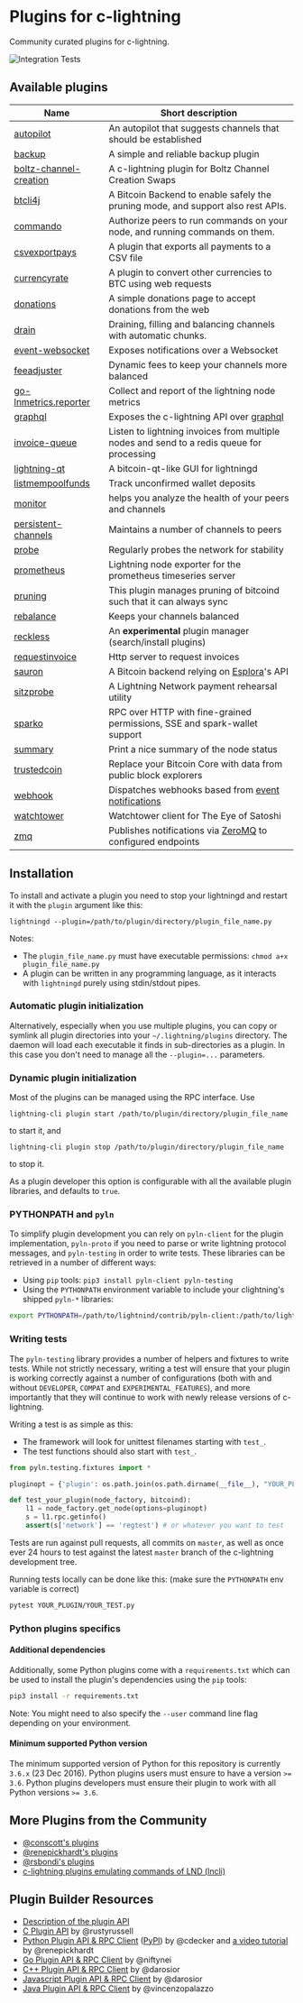 # Plugins for c-lightning

Community curated plugins for c-lightning.

![Integration Tests](https://github.com/lightningd/plugins/workflows/Integration%20Tests/badge.svg)

## Available plugins

| Name                               | Short description                                                                         |
|------------------------------------|-------------------------------------------------------------------------------------------|
| [autopilot][autopilot]             | An autopilot that suggests channels that should be established                            |
| [backup][backup]                   | A simple and reliable backup plugin                                                       |
| [boltz-channel-creation][boltz]    | A c-lightning plugin for Boltz Channel Creation Swaps                                     |
| [btcli4j][btcli4j]                 | A Bitcoin Backend to enable safely the pruning mode, and support also rest APIs.          |
| [commando][commando]               | Authorize peers to run commands on your node, and running commands on them.   |
| [csvexportpays][csvexportpays]     | A plugin that exports all payments to a CSV file                                          |
| [currencyrate][currencyrate]       | A plugin to convert other currencies to BTC using web requests                            |
| [donations][donations]             | A simple donations page to accept donations from the web                                  |
| [drain][drain]                     | Draining, filling and balancing channels with automatic chunks.                           |
| [event-websocket][event-websocket] | Exposes notifications over a Websocket                                                    |
| [feeadjuster][feeadjuster]         | Dynamic fees to keep your channels more balanced                                          |
| [go-lnmetrics.reporter][reporter]  | Collect and report of the lightning node metrics                                          |
| [graphql][graphql]                 | Exposes the c-lightning API over [graphql][graphql-spec]                                  |
| [invoice-queue][invoice-queue]     | Listen to lightning invoices from multiple nodes and send to a redis queue for processing |
| [lightning-qt][lightning-qt]       | A bitcoin-qt-like GUI for lightningd                                                      |
| [listmempoolfunds][listmempoolfunds] | Track unconfirmed wallet deposits|
| [monitor][monitor]                 | helps you analyze the health of your peers and channels                                   |
| [persistent-channels][pers-chans]  | Maintains a number of channels to peers                                                   |
| [probe][probe]                     | Regularly probes the network for stability                                                |
| [prometheus][prometheus]           | Lightning node exporter for the prometheus timeseries server                              |
| [pruning][pruning]                 | This plugin manages pruning of bitcoind such that it can always sync                      |
| [rebalance][rebalance]             | Keeps your channels balanced                                                              |
| [reckless][reckless]               | An **experimental** plugin manager (search/install plugins)                               |
| [requestinvoice][request-invoice]  | Http server to request invoices                                                           |
| [sauron][sauron]                   | A Bitcoin backend relying on [Esplora][esplora]'s API                                     |
| [sitzprobe][sitzprobe]             | A Lightning Network payment rehearsal utility                                             |
| [sparko][sparko]                   | RPC over HTTP with fine-grained permissions, SSE and spark-wallet support                 |
| [summary][summary]                 | Print a nice summary of the node status                                                   |
| [trustedcoin][trustedcoin]         | Replace your Bitcoin Core with data from public block explorers                           |
| [webhook][webhook]                 | Dispatches webhooks based from [event notifications][event-notifications]                 |
| [watchtower][teos-client]          | Watchtower client for The Eye of Satoshi                                                  |
| [zmq][zmq]                         | Publishes notifications via [ZeroMQ][zmq-home] to configured endpoints                    |

## Installation

To install and activate a plugin you need to stop your lightningd and restart it
with the `plugin` argument like this:

```
lightningd --plugin=/path/to/plugin/directory/plugin_file_name.py
```

Notes:
 - The `plugin_file_name.py` must have executable permissions:
   `chmod a+x plugin_file_name.py`
 - A plugin can be written in any programming language, as it interacts with
   `lightningd` purely using stdin/stdout pipes.

### Automatic plugin initialization

Alternatively, especially when you use multiple plugins, you can copy or symlink
all plugin directories into your `~/.lightning/plugins` directory. The daemon
will load each executable it finds in sub-directories as a plugin. In this case
you don't need to manage all the `--plugin=...` parameters.

### Dynamic plugin initialization

Most of the plugins can be managed using the RPC interface. Use
```
lightning-cli plugin start /path/to/plugin/directory/plugin_file_name
```
to start it, and
```
lightning-cli plugin stop /path/to/plugin/directory/plugin_file_name
```
to stop it.

As a plugin developer this option is configurable with all the available plugin libraries,
and defaults to `true`.


### PYTHONPATH and `pyln`

To simplify plugin development you can rely on `pyln-client` for the plugin
implementation, `pyln-proto` if you need to parse or write lightning protocol
messages, and `pyln-testing` in order to write tests. These libraries can be
retrieved in a number of different ways:

 - Using `pip` tools: `pip3 install pyln-client pyln-testing`
 - Using the `PYTHONPATH` environment variable to include your clightning's
   shipped `pyln-*` libraries:

```bash
export PYTHONPATH=/path/to/lightnind/contrib/pyln-client:/path/to/lightnind/contrib/pyln-testing:$PYTHONPATH
```

### Writing tests

The `pyln-testing` library provides a number of helpers and fixtures to write
tests. While not strictly necessary, writing a test will ensure that your
plugin is working correctly against a number of configurations (both with and
without `DEVELOPER`, `COMPAT` and `EXPERIMENTAL_FEATURES`), and more
importantly that they will continue to work with newly release versions of
c-lightning.

Writing a test is as simple as this:

- The framework will look for unittest filenames starting with `test_`.
- The test functions should also start with `test_`.

```python
from pyln.testing.fixtures import *

pluginopt = {'plugin': os.path.join(os.path.dirname(__file__), "YOUR_PLUGIN.py")}

def test_your_plugin(node_factory, bitcoind):
    l1 = node_factory.get_node(options=pluginopt)
    s = l1.rpc.getinfo()
    assert(s['network'] == 'regtest') # or whatever you want to test
```

Tests are run against pull requests, all commits on `master`, as well as once
ever 24 hours to test against the latest `master` branch of the c-lightning
development tree.

Running tests locally can be done like this:
(make sure the `PYTHONPATH` env variable is correct)

```bash
pytest YOUR_PLUGIN/YOUR_TEST.py
```

### Python plugins specifics

#### Additional dependencies

Additionally, some Python plugins come with a `requirements.txt` which can be
used to install the plugin's dependencies using the `pip` tools:

```bash
pip3 install -r requirements.txt
```

Note: You might need to also specify the `--user` command line flag depending on
your environment.

#### Minimum supported Python version

The minimum supported version of Python for this repository is currently `3.6.x` (23 Dec 2016).
Python plugins users must ensure to have a version `>= 3.6`.
Python plugins developers must ensure their plugin to work with all Python versions `>= 3.6`.


## More Plugins from the Community

 - [@conscott's plugins](https://github.com/conscott/c-lightning-plugins)
 - [@renepickhardt's plugins](https://github.com/renepickhardt/c-lightning-plugin-collection)
 - [@rsbondi's plugins](https://github.com/rsbondi/clightning-go-plugin)
 - [c-lightning plugins emulating commands of LND (lncli)](https://github.com/kristapsk/c-lightning-lnd-plugins)

## Plugin Builder Resources

 - [Description of the plugin API][plugin-docs]
 - [C Plugin API][c-api] by @rustyrussell
 - [Python Plugin API & RPC Client][python-api] ([PyPI][python-api-pypi]) by @cdecker and [a video tutorial](https://www.youtube.com/watch?v=FYs1I-pCJIg) by @renepickhardt
 - [Go Plugin API & RPC Client][go-api] by @niftynei
 - [C++ Plugin API & RPC Client][cpp-api] by @darosior
 - [Javascript Plugin API & RPC Client][js-api] by @darosior
 - [Java Plugin API & RPC Client][java-api] by @vincenzopalazzo

[esplora]: https://github.com/Blockstream/esplora
[pers-chans]: https://github.com/lightningd/plugins/tree/master/persistent-channels
[probe]: https://github.com/lightningd/plugins/tree/master/probe
[prometheus]: https://github.com/lightningd/plugins/tree/master/prometheus
[summary]: https://github.com/lightningd/plugins/tree/master/summary
[donations]: https://github.com/lightningd/plugins/tree/master/donations
[drain]: https://github.com/lightningd/plugins/tree/master/drain
[plugin-docs]: https://lightning.readthedocs.io/PLUGINS.html
[c-api]: https://github.com/ElementsProject/lightning/blob/master/plugins/libplugin.h
[currencyrate]: https://github.com/lightningd/plugins/tree/master/currencyrate
[python-api]: https://github.com/ElementsProject/lightning/tree/master/contrib/pylightning
[python-api-pypi]: https://pypi.org/project/pylightning/
[go-api]: https://github.com/niftynei/glightning
[sitzprobe]: https://github.com/niftynei/sitzprobe
[autopilot]: https://github.com/lightningd/plugins/tree/master/autopilot
[rebalance]: https://github.com/lightningd/plugins/tree/master/rebalance
[graphql]: https://github.com/nettijoe96/c-lightning-graphql
[graphql-spec]: https://graphql.org/
[lightning-qt]: https://github.com/darosior/pylightning-qt
[listmempoolfunds]: https://github.com/andrewtoth/listmempoolfunds
[cpp-api]: https://github.com/darosior/lightningcpp
[js-api]: https://github.com/lightningd/clightningjs
[monitor]: https://github.com/renepickhardt/plugins/tree/master/monitor
[reckless]: https://github.com/darosior/reckless
[request-invoice]: https://github.com/lightningd/plugins/tree/master/request-invoice
[sauron]: https://github.com/lightningd/plugins/tree/master/sauron
[zmq-home]: https://zeromq.org/
[zmq]: https://github.com/lightningd/plugins/tree/master/zmq
[csvexportpays]: https://github.com/0xB10C/c-lightning-plugin-csvexportpays
[pruning]: https://github.com/Start9Labs/c-lightning-pruning-plugin
[sparko]: https://github.com/fiatjaf/sparko
[webhook]: https://github.com/fiatjaf/webhook
[trustedcoin]: https://github.com/fiatjaf/trustedcoin
[event-notifications]: https://lightning.readthedocs.io/PLUGINS.html#event-notifications
[event-websocket]: https://github.com/rbndg/c-lightning-events
[invoice-queue]: https://github.com/rbndg/Lightning-Invoice-Queue
[boltz]: https://github.com/BoltzExchange/channel-creation-plugin
[feeadjuster]: https://github.com/lightningd/plugins/tree/master/feeadjuster
[teos-client]: https://github.com/talaia-labs/python-teos/tree/master/watchtower-plugin
[java-api]: https://github.com/clightning4j/JRPClightning
[btcli4j]: https://github.com/clightning4j/btcli4j 
[backup]: https://github.com/lightningd/plugins/tree/master/backup
[commando]: https://github.com/lightningd/plugins/tree/master/commando
[reporter]: https://github.com/LNOpenMetrics/go-lnmetrics.reporter
